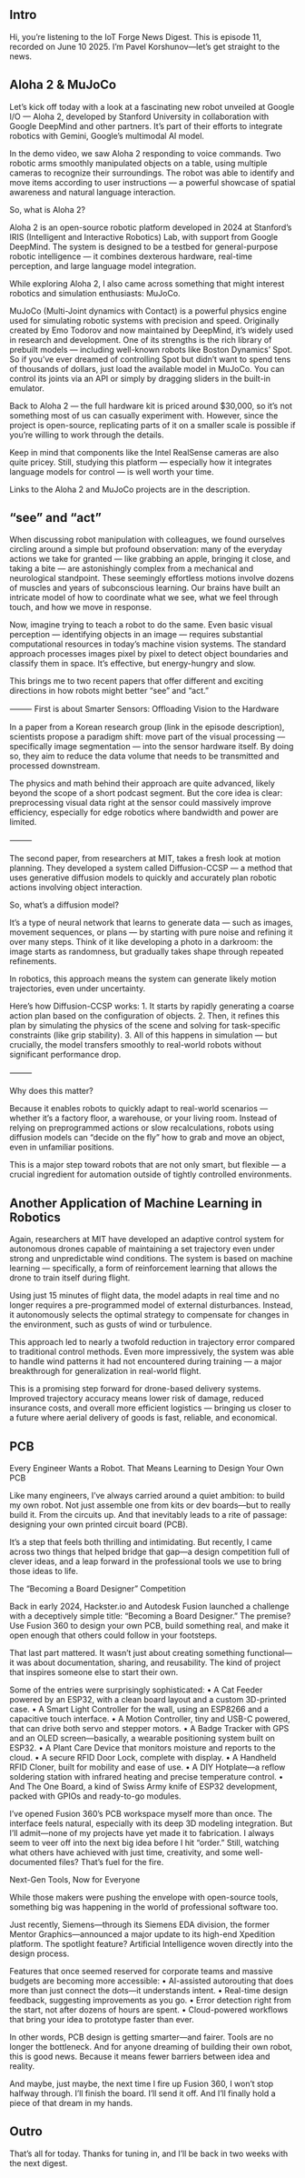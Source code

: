 ## Intro

Hi, you’re listening to the IoT Forge News Digest. This is episode 11, recorded on June 10 2025. I’m Pavel Korshunov—let’s get straight to the news.

## Aloha 2 & MuJoCo

Let’s kick off today with a look at a fascinating new robot unveiled at Google I/O — Aloha 2, developed by Stanford University in collaboration with Google DeepMind and other partners. It’s part of their efforts to integrate robotics with Gemini, Google’s multimodal AI model.

In the demo video, we saw Aloha 2 responding to voice commands. Two robotic arms smoothly manipulated objects on a table, using multiple cameras to recognize their surroundings. The robot was able to identify and move items according to user instructions — a powerful showcase of spatial awareness and natural language interaction.

So, what is Aloha 2?

Aloha 2 is an open-source robotic platform developed in 2024 at Stanford’s IRIS (Intelligent and Interactive Robotics) Lab, with support from Google DeepMind. The system is designed to be a testbed for general-purpose robotic intelligence — it combines dexterous hardware, real-time perception, and large language model integration.

While exploring Aloha 2, I also came across something that might interest robotics and simulation enthusiasts: MuJoCo.

MuJoCo (Multi-Joint dynamics with Contact) is a powerful physics engine used for simulating robotic systems with precision and speed. Originally created by Emo Todorov and now maintained by DeepMind, it’s widely used in research and development. One of its strengths is the rich library of prebuilt models — including well-known robots like Boston Dynamics’ Spot. So if you’ve ever dreamed of controlling Spot but didn’t want to spend tens of thousands of dollars, just load the available model in MuJoCo. You can control its joints via an API or simply by dragging sliders in the built-in emulator.

Back to Aloha 2 — the full hardware kit is priced around $30,000, so it’s not something most of us can casually experiment with. However, since the project is open-source, replicating parts of it on a smaller scale is possible if you’re willing to work through the details.

Keep in mind that components like the Intel RealSense cameras are also quite pricey. Still, studying this platform — especially how it integrates language models for control — is well worth your time.

Links to the Aloha 2 and MuJoCo projects are in the description.

## “see” and “act”

When discussing robot manipulation with colleagues, we found ourselves circling around a simple but profound observation: many of the everyday actions we take for granted — like grabbing an apple, bringing it close, and taking a bite — are astonishingly complex from a mechanical and neurological standpoint. These seemingly effortless motions involve dozens of muscles and years of subconscious learning. Our brains have built an intricate model of how to coordinate what we see, what we feel through touch, and how we move in response.

Now, imagine trying to teach a robot to do the same. Even basic visual perception — identifying objects in an image — requires substantial computational resources in today’s machine vision systems. The standard approach processes images pixel by pixel to detect object boundaries and classify them in space. It’s effective, but energy-hungry and slow.

This brings me to two recent papers that offer different and exciting directions in how robots might better “see” and “act.”

⸻
First is about Smarter Sensors: Offloading Vision to the Hardware

In a paper from a Korean research group (link in the episode description), scientists propose a paradigm shift: move part of the visual processing — specifically image segmentation — into the sensor hardware itself. By doing so, they aim to reduce the data volume that needs to be transmitted and processed downstream.

The physics and math behind their approach are quite advanced, likely beyond the scope of a short podcast segment. But the core idea is clear: preprocessing visual data right at the sensor could massively improve efficiency, especially for edge robotics where bandwidth and power are limited.

⸻

The second paper, from researchers at MIT, takes a fresh look at motion planning. They developed a system called Diffusion-CCSP — a method that uses generative diffusion models to quickly and accurately plan robotic actions involving object interaction.

So, what’s a diffusion model?

It’s a type of neural network that learns to generate data — such as images, movement sequences, or plans — by starting with pure noise and refining it over many steps. Think of it like developing a photo in a darkroom: the image starts as randomness, but gradually takes shape through repeated refinements.

In robotics, this approach means the system can generate likely motion trajectories, even under uncertainty.

Here’s how Diffusion-CCSP works:
	1.	It starts by rapidly generating a coarse action plan based on the configuration of objects.
	2.	Then, it refines this plan by simulating the physics of the scene and solving for task-specific constraints (like grip stability).
	3.	All of this happens in simulation — but crucially, the model transfers smoothly to real-world robots without significant performance drop.

⸻

Why does this matter?

Because it enables robots to quickly adapt to real-world scenarios — whether it’s a factory floor, a warehouse, or your living room. Instead of relying on preprogrammed actions or slow recalculations, robots using diffusion models can “decide on the fly” how to grab and move an object, even in unfamiliar positions.

This is a major step toward robots that are not only smart, but flexible — a crucial ingredient for automation outside of tightly controlled environments.

## Another Application of Machine Learning in Robotics

Again, researchers at MIT have developed an adaptive control system for autonomous drones capable of maintaining a set trajectory even under strong and unpredictable wind conditions. The system is based on machine learning — specifically, a form of reinforcement learning that allows the drone to train itself during flight.

Using just 15 minutes of flight data, the model adapts in real time and no longer requires a pre-programmed model of external disturbances. Instead, it autonomously selects the optimal strategy to compensate for changes in the environment, such as gusts of wind or turbulence.

This approach led to nearly a twofold reduction in trajectory error compared to traditional control methods. Even more impressively, the system was able to handle wind patterns it had not encountered during training — a major breakthrough for generalization in real-world flight.

This is a promising step forward for drone-based delivery systems. Improved trajectory accuracy means lower risk of damage, reduced insurance costs, and overall more efficient logistics — bringing us closer to a future where aerial delivery of goods is fast, reliable, and economical.

## PCB

Every Engineer Wants a Robot. That Means Learning to Design Your Own PCB

Like many engineers, I’ve always carried around a quiet ambition: to build my own robot. Not just assemble one from kits or dev boards—but to really build it. From the circuits up. And that inevitably leads to a rite of passage: designing your own printed circuit board (PCB).

It’s a step that feels both thrilling and intimidating. But recently, I came across two things that helped bridge that gap—a design competition full of clever ideas, and a leap forward in the professional tools we use to bring those ideas to life.

The “Becoming a Board Designer” Competition

Back in early 2024, Hackster.io and Autodesk Fusion launched a challenge with a deceptively simple title: “Becoming a Board Designer.” The premise? Use Fusion 360 to design your own PCB, build something real, and make it open enough that others could follow in your footsteps.

That last part mattered. It wasn’t just about creating something functional—it was about documentation, sharing, and reusability. The kind of project that inspires someone else to start their own.

Some of the entries were surprisingly sophisticated:
	•	A Cat Feeder powered by an ESP32, with a clean board layout and a custom 3D-printed case.
	•	A Smart Light Controller for the wall, using an ESP8266 and a capacitive touch interface.
	•	A Motion Controller, tiny and USB-C powered, that can drive both servo and stepper motors.
	•	A Badge Tracker with GPS and an OLED screen—basically, a wearable positioning system built on ESP32.
	•	A Plant Care Device that monitors moisture and reports to the cloud.
	•	A secure RFID Door Lock, complete with display.
	•	A Handheld RFID Cloner, built for mobility and ease of use.
	•	A DIY Hotplate—a reflow soldering station with infrared heating and precise temperature control.
	•	And The One Board, a kind of Swiss Army knife of ESP32 development, packed with GPIOs and ready-to-go modules.

I’ve opened Fusion 360’s PCB workspace myself more than once. The interface feels natural, especially with its deep 3D modeling integration. But I’ll admit—none of my projects have yet made it to fabrication. I always seem to veer off into the next big idea before I hit “order.” Still, watching what others have achieved with just time, creativity, and some well-documented files? That’s fuel for the fire.

Next-Gen Tools, Now for Everyone

While those makers were pushing the envelope with open-source tools, something big was happening in the world of professional software too.

Just recently, Siemens—through its Siemens EDA division, the former Mentor Graphics—announced a major update to its high-end Xpedition platform. The spotlight feature? Artificial Intelligence woven directly into the design process.

Features that once seemed reserved for corporate teams and massive budgets are becoming more accessible:
	•	AI-assisted autorouting that does more than just connect the dots—it understands intent.
	•	Real-time design feedback, suggesting improvements as you go.
	•	Error detection right from the start, not after dozens of hours are spent.
	•	Cloud-powered workflows that bring your idea to prototype faster than ever.

In other words, PCB design is getting smarter—and fairer. Tools are no longer the bottleneck. And for anyone dreaming of building their own robot, this is good news. Because it means fewer barriers between idea and reality.

And maybe, just maybe, the next time I fire up Fusion 360, I won’t stop halfway through. I’ll finish the board. I’ll send it off. And I’ll finally hold a piece of that dream in my hands.

## Outro

That’s all for today. Thanks for tuning in, and I’ll be back in two weeks with the next digest.
